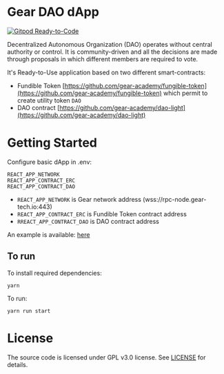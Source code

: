 # Gear DAO dApp

[![Gitpod Ready-to-Code](https://img.shields.io/badge/Gitpod-Ready--to--Code-blue?logo=gitpod)](https://gitpod.io/#https://github.com/gear-academy/dao-app)

Decentralized Autonomous Organization (DAO) operates without central authority or control. It is community-driven and all the decisions are made through proposals in which different members are required to vote.

It's Ready-to-Use application based on two different smart-contracts:

- Fundible Token [https://github.com/gear-academy/fungible-token](https://github.com/gear-academy/fungible-token) which permit to create utility token `DAO`
- DAO contract [https://github.com/gear-academy/dao-light](https://github.com/gear-academy/dao-light)

# Getting Started

Configure basic dApp in .env:

```shell
REACT_APP_NETWORK
REACT_APP_CONTRACT_ERC
REACT_APP_CONTRACT_DAO
```

- `REACT_APP_NETWORK` is Gear network address (wss://rpc-node.gear-tech.io:443)
- `REACT_APP_CONTRACT_ERC` is Fundible Token contract address
- `RREACT_APP_CONTRACT_DAO` is DAO contract address

An example is available: [here](https://github.com/gear-academy/dao-app/blob/master/.env.example)

## To run

To install required dependencies:

```shell
yarn
```

To run:

```shell
yarn run start
```

# License

The source code is licensed under GPL v3.0 license.
See [LICENSE](LICENSE) for details.

